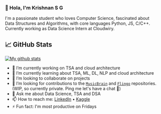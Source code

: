### 👋 Hola, I'm Krishnan S G

I'm a passionate student who loves Computer Science, fascinated about Data Structures and Algorithms, with core languages Python, JS,  C/C++. Currently working as Data Science Intern at Cloudwiry.

## &#x1f4c8; GitHub Stats

[![My github stats](https://github-readme-stats.vercel.app/api?username=KrishnanSG&count_private=true&show_icons=true&theme=shades-of-purple)](https://github.com/anuraghazra/github-readme-stats)


- 🔭 I’m currently working on TSA and cloud architecture 
- 🌱 I’m currently learning about TSA, ML, DL, NLP and cloud architecture
- 👯 I’m looking to collaborate on projects 
- 🤔 I’m looking for contributions to the [`MusicBrain`](https://github.com/Krishnan/MusicBrain) and [`Flingo`](https://github.com/Krishnan/flingo) repositories. (WIP, so currently private. Ping me let's have a chat 🙂)
- 💬 Ask me about Data Science, TSA and DSA
- 📫 How to reach me: [LinkedIn](https://www.linkedin.com/in/krishnansg/) • [Kaggle](https://www.kaggle.com/krish525)
- ⚡ Fun fact: I'm most productive on Fridays
